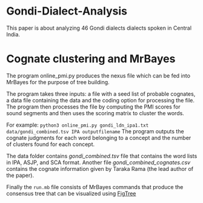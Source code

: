 # Gondi-Dialect-Analysis

This paper is about analyzing 46 Gondi dialects dialects spoken in Central India.

# Cognate clustering and MrBayes

The program online_pmi.py produces the nexus file which can be fed into MrBayes for the purpose of tree building.

The program takes three inputs: a file with a seed list of probable cognates, a data file containing the data and the coding option for processing the file. The program then processes the file by computing the PMI scores for sound segments and then uses the scoring matrix to cluster the words.

For example: `python3 online_pmi.py gondi_ldn_ipa1.txt data/gondi_combined.tsv IPA outputfilename`
The program outputs the cognate judgments for each word belonging to a concept and the number of clusters found for each concept.


The data folder contains *gondi_combined.tsv* file that contains the word lists in IPA, ASJP, and SCA format.
Another file *gondi_combined_cognates.csv* contains the cognate information given by Taraka Rama (the lead author of the paper).

Finally the `run.mb` file consists of MrBayes commands that produce the consensus tree that can be visualized using [FigTree](http://beast.bio.ed.ac.uk/figtree)
